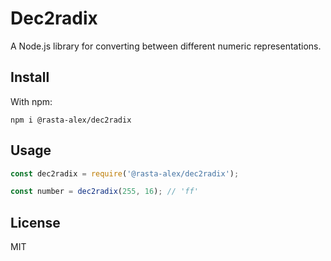 # Dec2radix 

A Node.js library for converting between different numeric representations.

## Install

With npm:

```
npm i @rasta-alex/dec2radix
```
## Usage  

```javascript
const dec2radix = require('@rasta-alex/dec2radix');

const number = dec2radix(255, 16); // 'ff'
```

## License

MIT